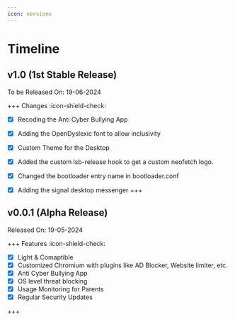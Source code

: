 ```yaml
---
icon: versions
---
```


# Timeline

## v1.0 (1st Stable Release)

To be Released On: 19-06-2024

+++ Changes :icon-shield-check:

- [x] Recoding the Anti Cyber Bullying App
- [x] Adding the OpenDyslexic font to allow inclusivity
- [x] Custom Theme for the Desktop 
- [x] Added the custom lsb-release hook to get a custom neofetch logo.
- [x] Changed the bootloader entry name in bootloader.conf
- [x] Adding the signal desktop messenger
+++


## v0.0.1 (Alpha Release)

Released On: 19-05-2024

+++ Features :icon-shield-check:

- [x] Light & Comaptible
- [x] Customized Chromium with plugins like AD Blocker, Website limiter, etc.
- [x] Anti Cyber Bullying App
- [x] OS level threat blocking
- [x] Usage Monitoring for Parents
- [x] Regular Security Updates

+++


